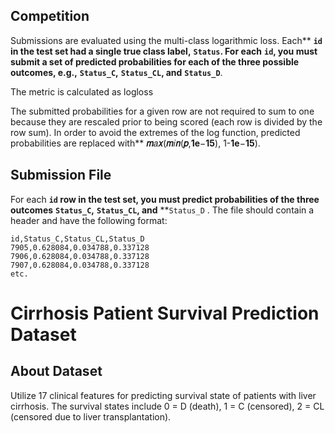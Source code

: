 ## Competition

Submissions are evaluated using the multi-class logarithmic loss. Each** **`id` in the test set had a single true class label,** **`Status`. For each** **`id`, you must submit a set of predicted probabilities for each of the three possible outcomes, e.g.,** **`Status_C`,** **`Status_CL`, and** **`Status_D`**.

The metric is calculated as logloss

The submitted probabilities for a given row are not required to sum to one because they are rescaled prior to being scored (each row is divided by the row sum). In order to avoid the extremes of the log function, predicted probabilities are replaced with** **𝑚**𝑎**𝑥**(**𝑚**𝑖**𝑛**(**𝑝**,**1e**−**15**), 1-**1e**−**15**).

## Submission File

For each  **`id` row in the test set, you must predict probabilities of the three outcomes** **`Status_C`,** **`Status_CL`, and** **`Status_D` . The file should contain a header and have the following format:

```
id,Status_C,Status_CL,Status_D
7905,0.628084,0.034788,0.337128
7906,0.628084,0.034788,0.337128
7907,0.628084,0.034788,0.337128
etc.
```

# Cirrhosis Patient Survival Prediction Dataset

## About Dataset

Utilize 17 clinical features for predicting survival state of patients with liver cirrhosis. The survival states include 0 = D (death), 1 = C (censored), 2 = CL (censored due to liver transplantation).
